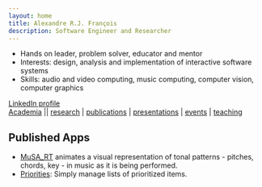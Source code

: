 ```yaml
---
layout: home
title: Alexandre R.J. François
description: Software Engineer and Researcher
---
```


* Hands on leader, problem solver, educator and mentor
* Interests: design, analysis and implementation of interactive software systems
* Skills: audio and video computing, music computing, computer vision, computer graphics 

[LinkedIn profile](https://www.linkedin.com/in/alexandrefrancois/)  
[Academia](academia) ||
[research](/academia/research)
| [publications](/academia/publications)
| [presentations](/academia/presentations)
| [events](/academia/events)
| [teaching](/academia/teaching)

## Published Apps

* [MuSA_RT](/MuSA_RT) animates a visual representation of tonal patterns - pitches, chords, key - in music as it is being performed.
* [Priorities](/Priorities): Simply manage lists of prioritized items.


